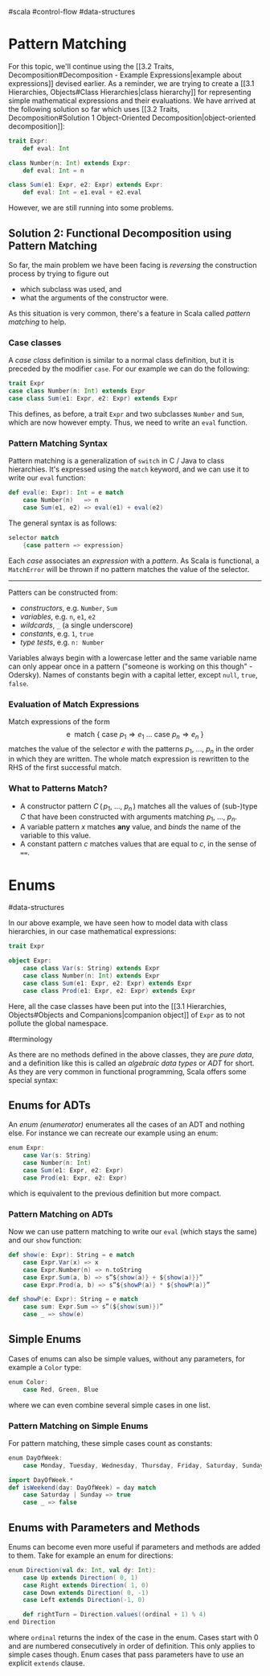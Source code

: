 #scala #control-flow #data-structures 
# Pattern Matching
For this topic, we'll continue using the [[3.2 Traits, Decomposition#Decomposition - Example Expressions|example about expressions]] devised earlier.
As a reminder, we are trying to create a [[3.1 Hierarchies, Objects#Class Hierarchies|class hierarchy]] for representing simple mathematical expressions and their evaluations.
We have arrived at the following solution so far which uses [[3.2 Traits, Decomposition#Solution 1 Object-Oriented Decomposition|object-oriented decomposition]]:
```Scala
trait Expr:
	def eval: Int

class Number(n: Int) extends Expr:
	def eval: Int = n

class Sum(e1: Expr, e2: Expr) extends Expr:
	def eval: Int = e1.eval + e2.eval
```
However, we are still running into some problems.

## Solution 2: Functional Decomposition using Pattern Matching
So far, the main problem we have been facing is *reversing* the construction process by trying to figure out 
- which subclass was used, and
- what the arguments of the constructor were.

As this situation is very common, there's a feature in Scala called *pattern matching* to help.

### Case classes
A *case class* definition is similar to a normal class definition, but it is preceded by the modifier `case`. For our example we can do the following:
```Scala
trait Expr
case class Number(n: Int) extends Expr
case class Sum(e1: Expr, e2: Expr) extends Expr
```
This defines, as before, a trait `Expr` and two subclasses `Number` and `Sum`, which are now however empty. Thus, we need to write an `eval` function.

### Pattern Matching Syntax
Pattern matching is a generalization of `switch` in C / Java to class hierarchies. It's expressed using the `match` keyword, and we can use it to write our `eval` function:
```Scala
def eval(e: Expr): Int = e match
	case Number(n)   => n
	case Sum(e1, e2) => eval(e1) + eval(e2)
```
The general syntax is as follows:
```Scala
selector match
	{case pattern => expression}
```
Each *case* associates an *expression* with a *pattern*.
As Scala is functional, a `MatchError` will be thrown if no pattern matches the value of the selector.
<hr>

Patters can be constructed from:
- *constructors*, e.g. `Number`, `Sum`
- *variables*, e.g. `n`, `e1`, `e2`
- *wildcards*, `_` (a single underscore)
- *constants*, e.g. `1`, `true`
- *type tests*, e.g. `n: Number`

Variables always begin with a lowercase letter and the same variable name can only appear once in a pattern ("someone is working on this though" - Odersky).
Names of constants begin with a capital letter, except `null`, `true`, `false`.

### Evaluation of Match Expressions
Match expressions of the form
$$ \text{e} \ \ \text{match} \  \{ \ \text{case} \ p_1 \Rightarrow e_1 \ ...  \ \text{case} \ p_n \Rightarrow e_n \ \}$$
matches the value of the selector $e$ with the patterns $p_1, \ ..., \ p_n$ in the order in which they are written.
The whole match expression is rewritten to the RHS of the first successful match.

### What to Patterns Match?
- A constructor pattern $C \, ( \, p_1, \ ..., \ p_n \, )$ matches all the values of (sub-)type $C$ that have been constructed with arguments matching $p_1, \ ..., \ p_n$.
- A variable pattern $x$ matches **any** value, and *binds* the name of the variable to this value.
- A constant pattern $c$ matches values that are equal to $c$, in the sense of `==`.

# Enums
#data-structures 

In our above example, we have seen how to model data with class hierarchies, in our case mathematical expressions:
```Scala
trait Expr

object Expr:
	case class Var(s: String) extends Expr
	case class Number(n: Int) extends Expr
	case class Sum(e1: Expr, e2: Expr) extends Expr
	case class Prod(e1: Expr, e2: Expr) extends Expr
```
Here, all the case classes have been put into the [[3.1 Hierarchies, Objects#Objects and Companions|companion object]] of `Expr` as to not pollute the global namespace.

#terminology 

As there are no methods defined in the above classes, they are *pure data*, and a definition like this is called an *algebraic data types* or *ADT* for short.
As they are very common in functional programming, Scala offers some special syntax:

## Enums for ADTs
An *enum (enumerator)* enumerates all the cases of an ADT and nothing else. For instance we can recreate our example using an enum:
```Scala
enum Expr:
	case Var(s: String)
	case Number(n: Int)
	case Sum(e1: Expr, e2: Expr)
	case Prod(e1: Expr, e2: Expr)
```
which is equivalent to the previous definition but more compact.

### Pattern Matching on ADTs
Now we can use pattern matching to write our `eval` (which stays the same) and our `show` function:
```Scala
def show(e: Expr): String = e match
	case Expr.Var(x) => x
	case Expr.Number(n) => n.toString
	case Expr.Sum(a, b) => s”${show(a)} + ${show(a)}}”
	case Expr.Prod(a, b) => s”${showP(a)} * ${showP(a)}”

def showP(e: Expr): String = e match
	case sum: Expr.Sum => s”(${show(sum)})”
	case _ => show(e)
```

## Simple Enums
Cases of enums can also be simple values, without any parameters, for example a `Color` type:
```Scala
enum Color:
	case Red, Green, Blue
```
where we can even combine several simple cases in one list.

### Pattern Matching on Simple Enums
For pattern matching, these simple cases count as constants:
```Scala
enum DayOfWeek:
	case Monday, Tuesday, Wednesday, Thursday, Friday, Saturday, Sunday

import DayOfWeek.*
def isWeekend(day: DayOfWeek) = day match
	case Saturday | Sunday => true
	case _ => false
```

## Enums with Parameters and Methods
Enums can become even more useful if parameters and methods are added to them. Take for example an enum for directions:
```Scala
enum Direction(val dx: Int, val dy: Int):
	case Up extends Direction( 0, 1)
	case Right extends Direction( 1, 0)
	case Down extends Direction( 0, -1)
	case Left extends Direction(-1, 0)

	def rightTurn = Direction.values((ordinal + 1) % 4)
end Direction
```
where `ordinal` returns the index of the case in the enum. Cases start with 0 and are numbered consecutively in order of definition.
This only applies to simple cases though.
Enum cases that pass parameters have to use an explicit `extends` clause.